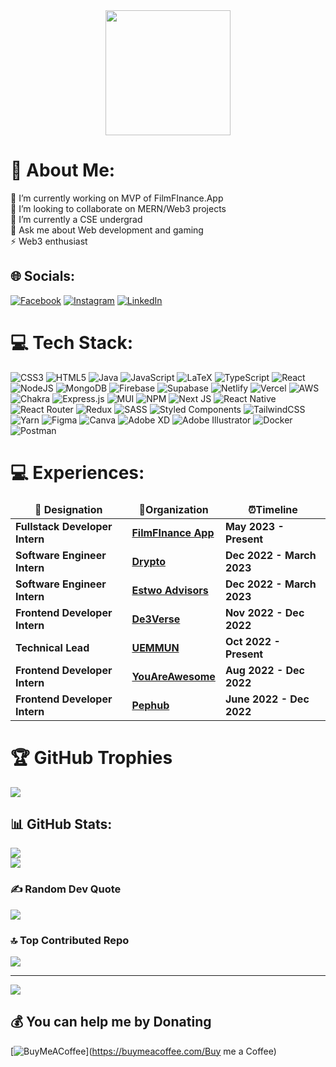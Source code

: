 <div align="center">
  <img height="200" src="https://media.giphy.com/media/qgQUggAC3Pfv687qPC/giphy.gif"  />
</div>

# 💫 About Me:
🔭 I’m currently working on MVP of FilmFInance.App<br>👯 I’m looking to collaborate on MERN/Web3 projects<br>🌱 I’m currently a CSE undergrad <br>💬 Ask me about Web development and gaming<br>⚡ Web3 enthusiast

## 🌐 Socials:
[![Facebook](https://img.shields.io/badge/Facebook-%231877F2.svg?logo=Facebook&logoColor=white)](https://facebook.com/soumik.baksi.9) [![Instagram](https://img.shields.io/badge/Instagram-%23E4405F.svg?logo=Instagram&logoColor=white)](https://instagram.com/_.sbaksi.tfa._) [![LinkedIn](https://img.shields.io/badge/LinkedIn-%230077B5.svg?logo=linkedin&logoColor=white)](https://linkedin.com/in/soumik-baksi) 

# 💻 Tech Stack:
![CSS3](https://img.shields.io/badge/css3-%231572B6.svg?style=for-the-badge&logo=css3&logoColor=white) ![HTML5](https://img.shields.io/badge/html5-%23E34F26.svg?style=for-the-badge&logo=html5&logoColor=white) ![Java](https://img.shields.io/badge/java-%23ED8B00.svg?style=for-the-badge&logo=java&logoColor=white) ![JavaScript](https://img.shields.io/badge/javascript-%23323330.svg?style=for-the-badge&logo=javascript&logoColor=%23F7DF1E) ![LaTeX](https://img.shields.io/badge/latex-%23008080.svg?style=for-the-badge&logo=latex&logoColor=white) ![TypeScript](https://img.shields.io/badge/typescript-%23007ACC.svg?style=for-the-badge&logo=typescript&logoColor=white) ![React](https://img.shields.io/badge/react-%2320232a.svg?style=for-the-badge&logo=react&logoColor=%2361DAFB) ![NodeJS](https://img.shields.io/badge/node.js-6DA55F?style=for-the-badge&logo=node.js&logoColor=white) ![MongoDB](https://img.shields.io/badge/MongoDB-%234ea94b.svg?style=for-the-badge&logo=mongodb&logoColor=white) ![Firebase](https://img.shields.io/badge/firebase-%23039BE5.svg?style=for-the-badge&logo=firebase) 	![Supabase](https://img.shields.io/badge/Supabase-3ECF8E?style=for-the-badge&logo=supabase&logoColor=white) ![Netlify](https://img.shields.io/badge/netlify-%23000000.svg?style=for-the-badge&logo=netlify&logoColor=#00C7B7) ![Vercel](https://img.shields.io/badge/vercel-%23000000.svg?style=for-the-badge&logo=vercel&logoColor=white) ![AWS](https://img.shields.io/badge/AWS-%23FF9900.svg?style=for-the-badge&logo=amazon-aws&logoColor=white) ![Chakra](https://img.shields.io/badge/chakra-%234ED1C5.svg?style=for-the-badge&logo=chakraui&logoColor=white) ![Express.js](https://img.shields.io/badge/express.js-%23404d59.svg?style=for-the-badge&logo=express&logoColor=%2361DAFB) ![MUI](https://img.shields.io/badge/MUI-%230081CB.svg?style=for-the-badge&logo=material-ui&logoColor=white) ![NPM](https://img.shields.io/badge/NPM-%23000000.svg?style=for-the-badge&logo=npm&logoColor=white) ![Next JS](https://img.shields.io/badge/Next-black?style=for-the-badge&logo=next.js&logoColor=white) ![React Native](https://img.shields.io/badge/react_native-%2320232a.svg?style=for-the-badge&logo=react&logoColor=%2361DAFB) ![React Router](https://img.shields.io/badge/React_Router-CA4245?style=for-the-badge&logo=react-router&logoColor=white) ![Redux](https://img.shields.io/badge/redux-%23593d88.svg?style=for-the-badge&logo=redux&logoColor=white) ![SASS](https://img.shields.io/badge/SASS-hotpink.svg?style=for-the-badge&logo=SASS&logoColor=white) ![Styled Components](https://img.shields.io/badge/styled--components-DB7093?style=for-the-badge&logo=styled-components&logoColor=white) ![TailwindCSS](https://img.shields.io/badge/tailwindcss-%2338B2AC.svg?style=for-the-badge&logo=tailwind-css&logoColor=white) ![Yarn](https://img.shields.io/badge/yarn-%232C8EBB.svg?style=for-the-badge&logo=yarn&logoColor=white) 	![Figma](https://img.shields.io/badge/figma-%23F24E1E.svg?style=for-the-badge&logo=figma&logoColor=white) ![Canva](https://img.shields.io/badge/Canva-%2300C4CC.svg?style=for-the-badge&logo=Canva&logoColor=white) ![Adobe XD](https://img.shields.io/badge/Adobe%20XD-470137?style=for-the-badge&logo=Adobe%20XD&logoColor=#FF61F6) ![Adobe Illustrator](https://img.shields.io/badge/adobeillustrator-%23FF9A00.svg?style=for-the-badge&logo=adobeillustrator&logoColor=white) ![Docker](https://img.shields.io/badge/docker-%230db7ed.svg?style=for-the-badge&logo=docker&logoColor=white) ![Postman](https://img.shields.io/badge/Postman-FF6C37?style=for-the-badge&logo=postman&logoColor=white)

# 💻 Experiences:
<table>
  <thead align="center">
    <tr border: none;>
      <td><b> 💼 Designation </b></td> 
      <td><b> 🏢Organization </b></td> 
      <td><b> ⏰Timeline  </b></td> 
      </tr>
  </thead>
  <tbody> 
  <tr>
      <td> <b> Fullstack Developer Intern </b> </td>
      <td><a href="https://filmfinance.app/"/><b>FilmFInance App</b></a></td>
      <td> <b> May 2023 - Present </b> </td>
   </tr> 
  <tr>
      <td> <b>Software Engineer Intern</b> </td>
      <td><a href="https://drypto-pied.vercel.app/"/><b>Drypto</b></a></td>
      <td> <b>Dec 2022 - March 2023 </b> </td>
   </tr>

   <tr>
      <td> <b>Software Engineer Intern</b> </td>
      <td><a href="https://estwoadvisors.com/"/><b>Estwo Advisors</b></a></td>
      <td> <b>Dec 2022 - March 2023 </b> </td>
   </tr>
  <tr>
      <td> <b>Frontend Developer Intern</b> </td>
      <td><a href="https://de3verse.com/"/><b>De3Verse</b></a></td>
      <td> <b>Nov 2022 - Dec 2022 </b> </td>
   </tr>  
   <tr>
      <td> <b> Technical Lead </b> </td>
      <td><a href="https://uemmun.in/"/><b>UEMMUN</b></a></td>
      <td> <b> Oct 2022 - Present </b> </td>
   </tr>
   <tr>
      <td> <b> Frontend Developer Intern </b> </td>
      <td><a href="https://pop-cart-ecom-simplified.vercel.app/"/><b>YouAreAwesome</b></a></td>
      <td> <b> Aug 2022 - Dec 2022  </b> </td>
   </tr>
   <tr>
      <td> <b> Frontend Developer Intern </b> </td>
      <td><a href="https://www.pephub.tech/"/><b>Pephub</b></a></td>
      <td> <b> June 2022 - Dec 2022 </b> </td>
   </tr> 
   </tbody>  
</table>

# 🏆 GitHub Trophies
![](https://github-profile-trophy.vercel.app/?username=soumikbaksi18&theme=radical&no-frame=true&no-bg=false&margin-w=4)

## 📊 GitHub Stats:
![](https://github-readme-streak-stats.herokuapp.com/?user=soumikbaksi18&theme=dark&hide_border=false)<br/>
![](https://github-readme-stats.vercel.app/api/top-langs/?username=soumikbaksi18&theme=dark&hide_border=false&include_all_commits=true&count_private=true&layout=compact)

### ✍️ Random Dev Quote
![](https://quotes-github-readme.vercel.app/api?type=horizontal&theme=radical)

### 🔝 Top Contributed Repo
![](https://github-contributor-stats.vercel.app/api?username=soumikbaksi18&limit=5&theme=dark&combine_all_yearly_contributions=true)



---
[![](https://visitcount.itsvg.in/api?id=soumikbaksi18&icon=4&color=1)](https://visitcount.itsvg.in)

## 💰 You can help me by Donating
  [![BuyMeACoffee](baksisoumik@okhdfcbank)](https://buymeacoffee.com/Buy me a Coffee) 

  
<!-- Proudly created with GPRM ( https://gprm.itsvg.in ) -->
